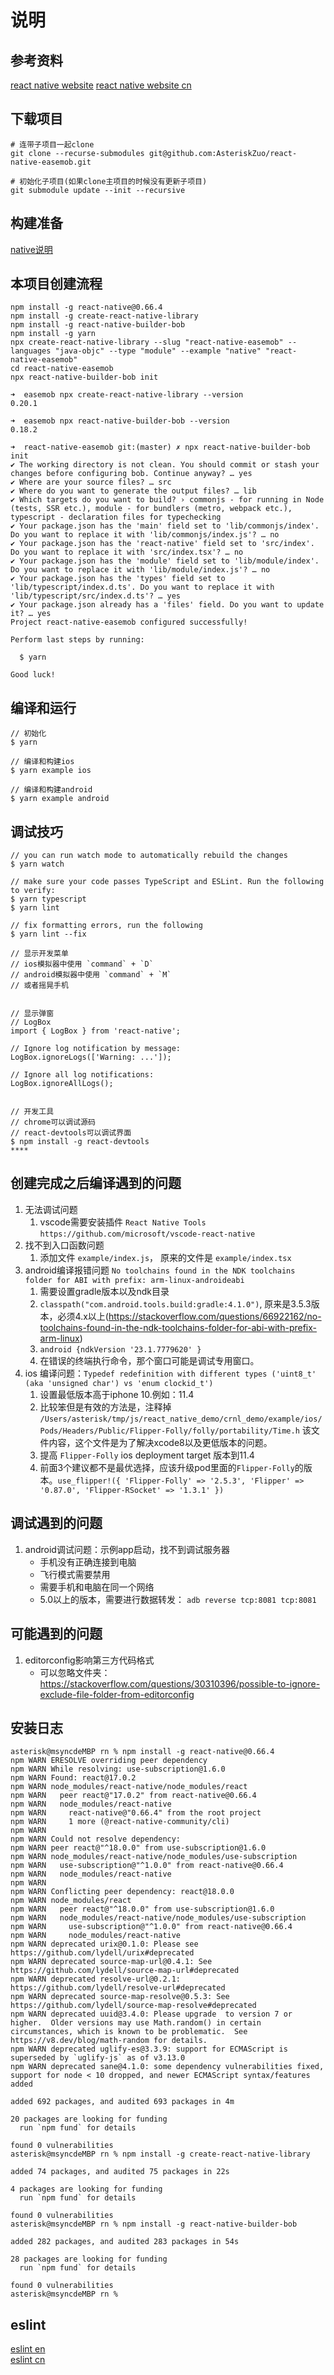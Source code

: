 # 说明

## 参考资料
[react native website](https://reactnative.dev/)
[react native website cn](https://reactnative.cn/)

## 下载项目
```
# 连带子项目一起clone
git clone --recurse-submodules git@github.com:AsteriskZuo/react-native-easemob.git

# 初始化子项目(如果clone主项目的时候没有更新子项目)
git submodule update --init --recursive
```

## 构建准备
[native说明](../native_src/cpp/README.md)

## 本项目创建流程
```~bash
npm install -g react-native@0.66.4
npm install -g create-react-native-library
npm install -g react-native-builder-bob
npm install -g yarn
npx create-react-native-library --slug "react-native-easemob" --languages "java-objc" --type "module" --example "native" "react-native-easemob"
cd react-native-easemob
npx react-native-builder-bob init

```

```~bash
➜  easemob npx create-react-native-library --version
0.20.1
```

```~bash
➜  easemob npx react-native-builder-bob --version
0.18.2
```

```~bash
➜  react-native-easemob git:(master) ✗ npx react-native-builder-bob init
✔ The working directory is not clean. You should commit or stash your changes before configuring bob. Continue anyway? … yes
✔ Where are your source files? … src
✔ Where do you want to generate the output files? … lib
✔ Which targets do you want to build? › commonjs - for running in Node (tests, SSR etc.), module - for bundlers (metro, webpack etc.), typescript - declaration files for typechecking
✔ Your package.json has the 'main' field set to 'lib/commonjs/index'. Do you want to replace it with 'lib/commonjs/index.js'? … no
✔ Your package.json has the 'react-native' field set to 'src/index'. Do you want to replace it with 'src/index.tsx'? … no
✔ Your package.json has the 'module' field set to 'lib/module/index'. Do you want to replace it with 'lib/module/index.js'? … no
✔ Your package.json has the 'types' field set to 'lib/typescript/index.d.ts'. Do you want to replace it with 'lib/typescript/src/index.d.ts'? … yes
✔ Your package.json already has a 'files' field. Do you want to update it? … yes
Project react-native-easemob configured successfully!

Perform last steps by running:

  $ yarn

Good luck!
```


## 编译和运行
```~bash
// 初始化
$ yarn

// 编译和构建ios
$ yarn example ios

// 编译和构建android
$ yarn example android
```

## 调试技巧
```~bash
// you can run watch mode to automatically rebuild the changes
$ yarn watch

// make sure your code passes TypeScript and ESLint. Run the following to verify:
$ yarn typescript
$ yarn lint

// fix formatting errors, run the following
$ yarn lint --fix

// 显示开发菜单
// ios模拟器中使用 `command` + `D`
// android模拟器中使用 `command` + `M`
// 或者摇晃手机


// 显示弹窗
// LogBox
import { LogBox } from 'react-native';

// Ignore log notification by message:
LogBox.ignoreLogs(['Warning: ...']);

// Ignore all log notifications:
LogBox.ignoreAllLogs();


// 开发工具
// chrome可以调试源码
// react-devtools可以调试界面
$ npm install -g react-devtools
****

```


## 创建完成之后编译遇到的问题
1. 无法调试问题
   1. vscode需要安装插件 `React Native Tools` `https://github.com/microsoft/vscode-react-native`
2. 找不到入口函数问题
   1. 添加文件 `example/index.js`， 原来的文件是 `example/index.tsx`
3. android编译报错问题 `No toolchains found in the NDK toolchains folder for ABI with prefix: arm-linux-androideabi`
   1. 需要设置gradle版本以及ndk目录
   2. `classpath("com.android.tools.build:gradle:4.1.0")`, 原来是3.5.3版本，必须4.x以上(https://stackoverflow.com/questions/66922162/no-toolchains-found-in-the-ndk-toolchains-folder-for-abi-with-prefix-arm-linux)
   3. `android {ndkVersion '23.1.7779620' }`
   4. 在错误的终端执行命令，那个窗口可能是调试专用窗口。
4. ios 编译问题：`Typedef redefinition with different types ('uint8_t' (aka 'unsigned char') vs 'enum clockid_t')`
   1. 设置最低版本高于iphone 10.例如：11.4
   2. 比较笨但是有效的方法是，注释掉 `/Users/asterisk/tmp/js/react_native_demo/crnl_demo/example/ios/Pods/Headers/Public/Flipper-Folly/folly/portability/Time.h` 该文件内容，这个文件是为了解决xcode8以及更低版本的问题。
   3. 提高 `Flipper-Folly` ios deployment target 版本到11.4
   4. 前面3个建议都不是最优选择，应该升级pod里面的`Flipper-Folly`的版本。`use_flipper!({ 'Flipper-Folly' => '2.5.3', 'Flipper' => '0.87.0', 'Flipper-RSocket' => '1.3.1' })`




## 调试遇到的问题
1. android调试问题：示例app启动，找不到调试服务器
   * 手机没有正确连接到电脑
   * 飞行模式需要禁用
   * 需要手机和电脑在同一个网络
   * 5.0以上的版本，需要进行数据转发： `adb reverse tcp:8081 tcp:8081`

## 可能遇到的问题
1. editorconfig影响第三方代码格式
   * 可以忽略文件夹： https://stackoverflow.com/questions/30310396/possible-to-ignore-exclude-file-folder-from-editorconfig


## 安装日志
```
asterisk@msyncdeMBP rn % npm install -g react-native@0.66.4
npm WARN ERESOLVE overriding peer dependency
npm WARN While resolving: use-subscription@1.6.0
npm WARN Found: react@17.0.2
npm WARN node_modules/react-native/node_modules/react
npm WARN   peer react@"17.0.2" from react-native@0.66.4
npm WARN   node_modules/react-native
npm WARN     react-native@"0.66.4" from the root project
npm WARN     1 more (@react-native-community/cli)
npm WARN 
npm WARN Could not resolve dependency:
npm WARN peer react@"^18.0.0" from use-subscription@1.6.0
npm WARN node_modules/react-native/node_modules/use-subscription
npm WARN   use-subscription@"^1.0.0" from react-native@0.66.4
npm WARN   node_modules/react-native
npm WARN 
npm WARN Conflicting peer dependency: react@18.0.0
npm WARN node_modules/react
npm WARN   peer react@"^18.0.0" from use-subscription@1.6.0
npm WARN   node_modules/react-native/node_modules/use-subscription
npm WARN     use-subscription@"^1.0.0" from react-native@0.66.4
npm WARN     node_modules/react-native
npm WARN deprecated urix@0.1.0: Please see https://github.com/lydell/urix#deprecated
npm WARN deprecated source-map-url@0.4.1: See https://github.com/lydell/source-map-url#deprecated
npm WARN deprecated resolve-url@0.2.1: https://github.com/lydell/resolve-url#deprecated
npm WARN deprecated source-map-resolve@0.5.3: See https://github.com/lydell/source-map-resolve#deprecated
npm WARN deprecated uuid@3.4.0: Please upgrade  to version 7 or higher.  Older versions may use Math.random() in certain circumstances, which is known to be problematic.  See https://v8.dev/blog/math-random for details.
npm WARN deprecated uglify-es@3.3.9: support for ECMAScript is superseded by `uglify-js` as of v3.13.0
npm WARN deprecated sane@4.1.0: some dependency vulnerabilities fixed, support for node < 10 dropped, and newer ECMAScript syntax/features added

added 692 packages, and audited 693 packages in 4m

20 packages are looking for funding
  run `npm fund` for details

found 0 vulnerabilities
asterisk@msyncdeMBP rn % npm install -g create-react-native-library

added 74 packages, and audited 75 packages in 22s

4 packages are looking for funding
  run `npm fund` for details

found 0 vulnerabilities
asterisk@msyncdeMBP rn % npm install -g react-native-builder-bob

added 282 packages, and audited 283 packages in 54s

28 packages are looking for funding
  run `npm fund` for details

found 0 vulnerabilities
asterisk@msyncdeMBP rn % 
```

## eslint
[eslint en](https://eslint.org/docs/rules/no-shadow)  
[eslint cn](http://eslint.cn/docs/rules/no-shadow)  
